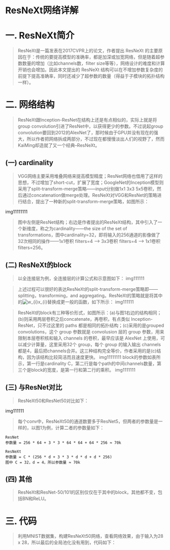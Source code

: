 ResNeXt网络详解
===============

# 一. ResNeXt简介

> ResNeXt是一篇发表在2017CVPR上的论文，作者提出 ResNeXt 的主要原因在于：传统的要提高模型的准确率，都是加深或加宽网络，但是随着超参数数量的增加（比如channels数，filter size等等），网络设计的难度和计算开销也会增加。因此本文提出的 ResNeXt 结构可以在不增加参数复杂度的前提下提高准确率，同时还减少了超参数的数量（得益于子模块的拓扑结构一样）。

# 二. 网络结构

> ResNeXt跟Inception-ResNet在结构上还是有点相似的，实际上就是将group convolution引进了ResNet中，以获得更少的参数。不过说起group convolution要回到2012的AlexNet了，那时候由于GPU并没有现在的强大，所以作者把网络拆成两部分，不过现在都慢慢淡出人们的视野了，然而KaiMing却造就了又一个经典–ResNeXt。 

## (一) cardinality

> VGG网络主要采用堆叠网络来提高模型精度；ResNet网络也借用了这样的思想，不过增加了short-cut，扩展了宽度；GoogleNet的Inception模型则采用了split-transform-merge策略——input分别做1x1 3x3 5x5卷积，然后通过concatenation做merge处理。ResNeXt对VGG和ResNet的策略进行结合，提出了一种新的split-transform-merge策略，如图所示：

img11111111

> 图中左侧是ResNet结构；右边是作者提出的ResNeXt结构，其中引入了一个新维度，称之为cardinality——the size of the set of transformations，图中cardinality=32，即将输入的256通道的影像做了32次相同的操作——1x1卷积  filters=4 —> 3x3卷积  filters=4 —> 1x1卷积  filters=256。

## (二) ResNeXt的block

> 以全连接层为例，全连接层的计算公式和示意图如下：
img111111


>上述过程可以很好的表达ResNeXt的split-transform-merge策略即——splitting，transforming，and aggregating。ResNeXt的策略就是将其中的<img src="https://latex.codecogs.com/svg.latex?w_{i}x_{i}" title="w_{i}x_{i}" />替换成更一般的函数，如下所示：
img111111

> ResNeXt的block有三种等价形式，如图所示：(a)与图1右边的结构相同；(b)则采用两层卷积之后concatenate，再卷积，有点类似 Inception-ResNet，只不过这里的 paths 都是相同的拓扑结构；(c)采用的是grouped convolutions，这个 group 参数就是 convolusion 层的 group 参数，用来限制本层卷积核和输入 channels 的卷积，最早应该是 AlexNet 上使用，可以减少计算量，这里采用32个 group，每个 group 的输入输出 channels 都是4，最后把channels合并。这三种结构完全等价，作者采用的是(c)结构，因为该结构比较简洁而且速度更快。
img11111111
> block的参数如表所示，第一行是cardinality C，第二行是每个path的中间channels数量，第三个是block的宽度，是第一行和第二行的乘积。
img1111111

## (三)  与ResNet对比

> ResNeXt50和ResNet50对比如下：

img111111

> 每个conv中，ResNeXt50的通道数要多于ResNet5，但两者的参数量是一样的，以图1为例，计算二者的参数量如下：

```
ResNet
参数量 = 256 * 64 + 3 * 3 * 64 * 64 + 64 * 256 ≈ 70k

ResNeXt
参数量 = C * (256 * d + 3 * 3 * d * d + d * 256)
图中 C = 32，d = 4，所以参数量 ≈ 70k
```
## (四) 其他
> ResNeXt和ResNet-50/101的区别仅仅在于其中的block，其他都不变，包括BN和ReLU。

# 三. 代码
> 利用MNIST数据集，构建ResNeXt50网络，查看网络效果，由于输入为28 x 28，所以最后的全局池化没有用到，代码如下：
